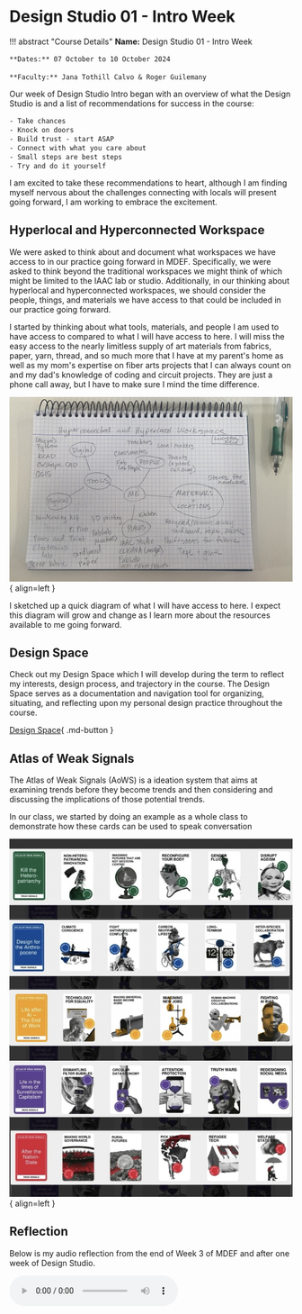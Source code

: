 # Design Studio 01 - Intro Week 

!!! abstract "Course Details"
    **Name:** Design Studio 01 - Intro Week 

    **Dates:** 07 October to 10 October 2024 

    **Faculty:** Jana Tothill Calvo & Roger Guilemany

Our week of Design Studio Intro began with an overview of what the Design Studio is and a list of recommendations for success in the course: 

    - Take chances
    - Knock on doors 
    - Build trust - start ASAP 
    - Connect with what you care about 
    - Small steps are best steps
    - Try and do it yourself 


I am excited to take these recommendations to heart, although I am finding myself nervous about the challenges connecting with locals will present going forward, I am working to embrace the excitement. 

## Hyperlocal and Hyperconnected Workspace 

We were asked to think about and document what workspaces we have access to in our practice going forward in MDEF. Specifically, we were asked to think beyond the traditional workspaces we might think of which might be limited to the IAAC lab or studio. Additionally, in our thinking about hyperlocal and hyperconnected workspaces, we should consider the people, things, and materials we have access to that could be included in our practice going forward. 

I started by thinking about what tools, materials, and people I am used to have access to compared to what I will have access to here. I will miss the easy access to the nearly limitless supply of art materials from fabrics, paper, yarn, thread, and so much more that I have at my parent's home as well as my mom's expertise on fiber arts projects that I can always count on and my dad's knowledge of coding and circuit projects. They are just a phone call away, but I have to make sure I mind the time difference. 


![Workspace](../../images/term1/designstudio/Hyperconnected01.jpg){ align=left }

I sketched up a quick diagram of what I will have access to here. I expect this diagram will grow and change as I learn more about the resources available to me going forward.

## Design Space 

Check out my Design Space which I will develop during the term to reflect my interests, design process, and trajectory in the course. The Design Space serves as a documentation and navigation tool for organizing, situating, and reflecting upon my personal design practice throughout the course. 

[Design Space](../designStudio/designSpace.md){ .md-button }


## Atlas of Weak Signals

The Atlas of Weak Signals (AoWS) is a ideation system that aims at examining trends before they become trends and then considering and discussing the implications of those potential trends. 

In our class, we started by doing an example as a whole class to demonstrate how these cards can be used to speak conversation 

![AoWS Cards](../../images/term1/designstudio/AoWS_Cards.jpg){ align=left }


## Reflection 

Below is my audio reflection from the end of Week 3 of MDEF and after one week of Design Studio.

  <audio controls src="../../../audio/DesignStudioReflection1.mp3"></audio>